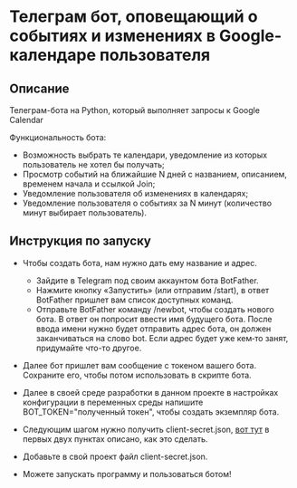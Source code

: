 # Телеграм бот, оповещающий о событиях и изменениях в Google-календаре пользователя
## Описание
Телеграм-бота на Python, который выполняет запросы к Google Calendar 

Функциональность бота:
-	Возможность выбрать те календари, уведомление из которых пользователь не хотел бы получать;
- Просмотр событий на ближайшие N дней с названием, описанием, временем начала и ссылкой Join;
-	Уведомление пользователя об изменениях в календарях;
-	Уведомление пользователя о событиях за N минут (количество минут выбирает пользователь).

## Инструкция по запуску
- Чтобы создать бота, нам нужно дать ему название и адрес. 
  - Зайдите в Telegram под своим аккаунтом бота BotFather.
  - Нажмите кнопку «Запустить» (или отправим /start), в ответ BotFather пришлет вам список доступных команд.
  - Отправьте BotFather команду /newbot, чтобы создать нового бота. В ответ он попросит ввести имя будущего бота. После ввода имени нужно будет отправить адрес бота, он должен заканчиваться на слово bot. Если адрес будет уже кем‑то занят, придумайте что-то другое.

- Далее бот пришлет вам сообщение с токеном вашего бота. Сохраните его, чтобы потом использовать в скрипте бота.
- Далее в своей среде разработки в данном проекте в настройках конфигурации в переменных среды напишите BOT_TOKEN="полученный токен", чтобы создать экземпляр бота.
- Следующим шагом нужно получить client-secret.json, [вот тут]( https://karenapp.io/articles/how-to-automate-google-calendar-with-python-using-the-calendar-api/) в первых двух пунктах описано, как это сделать.
- Добавьте в свой проект файл client-secret.json.
- Можете запускать программу и пользоваться ботом!
